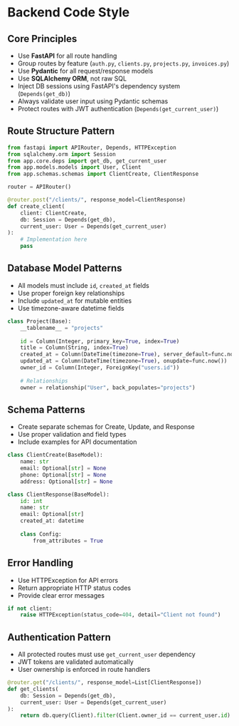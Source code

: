 # Backend Code Style

## Core Principles

- Use **FastAPI** for all route handling
- Group routes by feature (`auth.py`, `clients.py`, `projects.py`, `invoices.py`)
- Use **Pydantic** for all request/response models
- Use **SQLAlchemy ORM**, not raw SQL
- Inject DB sessions using FastAPI's dependency system (`Depends(get_db)`)
- Always validate user input using Pydantic schemas
- Protect routes with JWT authentication (`Depends(get_current_user)`)

## Route Structure Pattern

```python
from fastapi import APIRouter, Depends, HTTPException
from sqlalchemy.orm import Session
from app.core.deps import get_db, get_current_user
from app.models.models import User, Client
from app.schemas.schemas import ClientCreate, ClientResponse

router = APIRouter()

@router.post("/clients/", response_model=ClientResponse)
def create_client(
    client: ClientCreate,
    db: Session = Depends(get_db),
    current_user: User = Depends(get_current_user)
):
    # Implementation here
    pass
```

## Database Model Patterns

- All models must include `id`, `created_at` fields
- Use proper foreign key relationships
- Include `updated_at` for mutable entities
- Use timezone-aware datetime fields

```python
class Project(Base):
    __tablename__ = "projects"
    
    id = Column(Integer, primary_key=True, index=True)
    title = Column(String, index=True)
    created_at = Column(DateTime(timezone=True), server_default=func.now())
    updated_at = Column(DateTime(timezone=True), onupdate=func.now())
    owner_id = Column(Integer, ForeignKey("users.id"))
    
    # Relationships
    owner = relationship("User", back_populates="projects")
```

## Schema Patterns

- Create separate schemas for Create, Update, and Response
- Use proper validation and field types
- Include examples for API documentation

```python
class ClientCreate(BaseModel):
    name: str
    email: Optional[str] = None
    phone: Optional[str] = None
    address: Optional[str] = None

class ClientResponse(BaseModel):
    id: int
    name: str
    email: Optional[str]
    created_at: datetime
    
    class Config:
        from_attributes = True
```

## Error Handling

- Use HTTPException for API errors
- Return appropriate HTTP status codes
- Provide clear error messages

```python
if not client:
    raise HTTPException(status_code=404, detail="Client not found")
```

## Authentication Pattern

- All protected routes must use `get_current_user` dependency
- JWT tokens are validated automatically
- User ownership is enforced in route handlers

```python
@router.get("/clients/", response_model=List[ClientResponse])
def get_clients(
    db: Session = Depends(get_db),
    current_user: User = Depends(get_current_user)
):
    return db.query(Client).filter(Client.owner_id == current_user.id).all()
```
